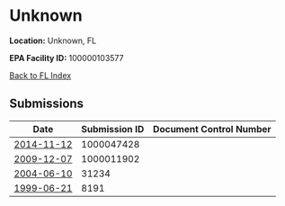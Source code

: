 # Unknown

**Location:** Unknown, FL

**EPA Facility ID:** 100000103577

[Back to FL Index](../../index.md)

## Submissions

| Date | Submission ID | Document Control Number |
|------|--------------|-------------------------|
| [2014-11-12](submissions/1000047428.md) | 1000047428 |  |
| [2009-12-07](submissions/1000011902.md) | 1000011902 |  |
| [2004-06-10](submissions/31234.md) | 31234 |  |
| [1999-06-21](submissions/8191.md) | 8191 |  |

